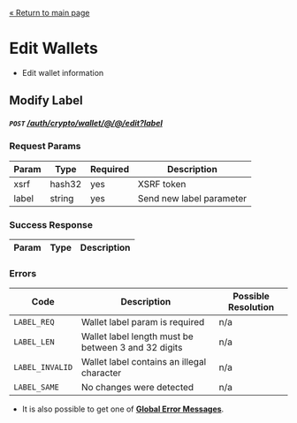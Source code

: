 [&laquo; Return to main page](../../../../README.md)

# Edit Wallets

* Edit wallet information

## Modify Label
##### `POST`  [/auth/crypto/wallet/@/@/edit?label]()

### Request Params

Param | Type | Required | Description
--- | --- | --- | ---
xsrf | hash32 | yes | XSRF token
label | string | yes | Send new label parameter

### Success Response

Param | Type |  Description
--- | --- | --- 

### Errors

Code | Description| Possible Resolution
--- | --- | ---
`LABEL_REQ` | Wallet label param is required | n/a
`LABEL_LEN` | Wallet label length must be between 3 and 32 digits | n/a
`LABEL_INVALID` | Wallet label contains an illegal character | n/a
`LABEL_SAME` | No changes were detected | n/a

* It is also possible to get one of [**Global Error Messages**](../../../../README.md#global-error-messages).